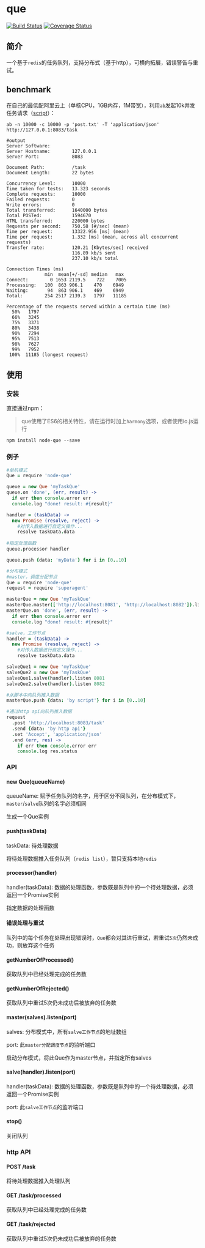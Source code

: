 # que
[![Build Status](https://travis-ci.org/DavidCai1993/que.svg)](https://travis-ci.org/DavidCai1993/que)
[![Coverage Status](https://coveralls.io/repos/DavidCai1993/que/badge.svg?branch=master)](https://coveralls.io/r/DavidCai1993/que?branch=master)

## 简介
一个基于`redis`的任务队列，支持分布式（基于http），可横向拓展，错误警告与重试。

## benchmark
在自己的最低配阿里云上（单核CPU，1GB内存，1M带宽），利用`ab`发起10k并发任务请求（[script](https://github.com/DavidCai1993/que/blob/master/benchmark/script.coffee)）：
```SHELL
ab -n 10000 -c 10000 -p 'post.txt' -T 'application/json' http://127.0.0.1:8083/task
```

```SHELL
#output
Server Software:
Server Hostname:        127.0.0.1
Server Port:            8083

Document Path:          /task
Document Length:        22 bytes

Concurrency Level:      10000
Time taken for tests:   13.323 seconds
Complete requests:      10000
Failed requests:        0
Write errors:           0
Total transferred:      1640000 bytes
Total POSTed:           1594670
HTML transferred:       220000 bytes
Requests per second:    750.58 [#/sec] (mean)
Time per request:       13322.956 [ms] (mean)
Time per request:       1.332 [ms] (mean, across all concurrent requests)
Transfer rate:          120.21 [Kbytes/sec] received
                        116.89 kb/s sent
                        237.10 kb/s total

Connection Times (ms)
              min  mean[+/-sd] median   max
Connect:        0 1653 2119.5    722    7005
Processing:   100  863 906.1    470    6949
Waiting:       94  863 906.1    469    6949
Total:        254 2517 2139.3   1797   11185

Percentage of the requests served within a certain time (ms)
  50%   1797
  66%   3245
  75%   3371
  80%   3438
  90%   7294
  95%   7513
  98%   7627
  99%   7952
 100%  11185 (longest request)
```

## 使用

### 安装
直接通过npm：
> que使用了ES6的相关特性，请在运行时加上`harmony`选项，或者使用io.js运行

```SHELL
npm install node-que --save
```

### 例子
```coffee
#单机模式
Que = require 'node-que'

queue = new Que 'myTaskQue'
queue.on 'done', (err, result) ->
  if err then console.error err
  console.log "done! result: #{result}"

handler = (taskData) ->
  new Promise (resolve, reject) ->
    #对传入数据进行自定义操作...
    resolve taskData.data
    
#指定处理函数
queue.processor handler

queue.push {data: 'myData'} for i in [0..10]
```

```coffee
#分布模式
#master，调度分配节点
Que = require 'node-que'
request = require 'superagent'

masterQue = new Que 'myTaskQue'
masterQue.master(['http://localhost:8081', 'http://localhost:8082']).listen 8083
masterQue.on 'done', (err, result) ->
  if err then console.error err
  console.log "done! result: #{result}"

#salve，工作节点
handler = (taskData) ->
  new Promise (resolve, reject) ->
    #对传入数据进行自定义操作...
    resolve taskData.data

salveQue1 = new Que 'myTaskQue'
salveQue2 = new Que 'myTaskQue'
salveQue1.salve(handler).listen 8081
salveQue2.salve(handler).listen 8082

#从脚本中向队列推入数据
masterQue.push {data: 'by script'} for i in [0..10]

#通过http api向队列推入数据
request
  .post 'http://localhost:8083/task'
  .send {data: 'by http api'}
  .set 'Accept', 'application/json'
  .end (err, res) ->
    if err then console.error err
    console.log res.status
```

### API

#### new Que(queueName)
queueName: 赋予任务队列的名字，用于区分不同队列，在分布模式下，`master`/`salve`队列的名字必须相同

生成一个Que实例

#### push(taskData)
taskData: 待处理数据

将待处理数据推入任务队列（`redis list`），暂只支持本地`redis`

#### processor(handler)
handler(taskData): 数据的处理函数，参数既是队列中的一个待处理数据，必须返回一个Promise实例

指定数据的处理函数

#### 错误处理与重试
队列中的每个任务在处理出现错误时，`Que`都会对其进行重试，若重试`5次`仍然未成功，则放弃这个任务

#### getNumberOfProcessed()
获取队列中已经处理完成的任务数

#### getNumberOfRejected()
获取队列中重试5次仍未成功后被放弃的任务数

#### master(salves).listen(port)

salves: 分布模式中，所有`salve工作节点`的地址数组

port: 此`master分配调度节点`的监听端口

启动分布模式，将此Que作为master节点，并指定所有salves

#### salve(handler).listen(port)

handler(taskData): 数据的处理函数，参数既是队列中的一个待处理数据，必须返回一个Promise实例

port: 此`salve工作节点`的监听端口

#### stop()
关闭队列

### http API

#### POST /task
将待处理数据推入处理队列

#### GET /task/processed
获取队列中已经处理完成的任务数

#### GET /task/rejected
获取队列中重试5次仍未成功后被放弃的任务数
